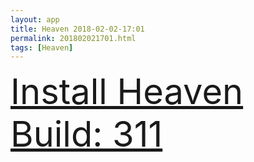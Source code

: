 ```yaml
---
layout: app
title: Heaven 2018-02-02-17:01
permalink: 201802021701.html
tags: [Heaven]
---
```

<div class="pure-g">
    <div class="pure-u-1-1" style="font-size: 4em">
        <a class="pure-button-primary" href="itms-services://?action=download-manifest&url=https%3A%2F%2Flitsungyisigono.github.io%2FTestScript%2Fmanifests%2F201802021701.plist"><i class="fa fa-download" aria-hidden="true"></i>Install Heaven Build: 311</a>
    </div>
</div>